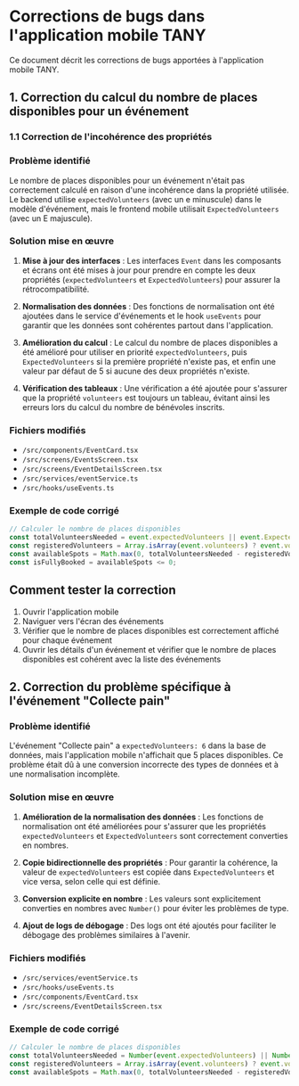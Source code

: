 # Corrections de bugs dans l'application mobile TANY

Ce document décrit les corrections de bugs apportées à l'application mobile TANY.

## 1. Correction du calcul du nombre de places disponibles pour un événement

### 1.1 Correction de l'incohérence des propriétés

### Problème identifié
Le nombre de places disponibles pour un événement n'était pas correctement calculé en raison d'une incohérence dans la propriété utilisée. Le backend utilise `expectedVolunteers` (avec un e minuscule) dans le modèle d'événement, mais le frontend mobile utilisait `ExpectedVolunteers` (avec un E majuscule).

### Solution mise en œuvre
1. **Mise à jour des interfaces** : Les interfaces `Event` dans les composants et écrans ont été mises à jour pour prendre en compte les deux propriétés (`expectedVolunteers` et `ExpectedVolunteers`) pour assurer la rétrocompatibilité.

2. **Normalisation des données** : Des fonctions de normalisation ont été ajoutées dans le service d'événements et le hook `useEvents` pour garantir que les données sont cohérentes partout dans l'application.

3. **Amélioration du calcul** : Le calcul du nombre de places disponibles a été amélioré pour utiliser en priorité `expectedVolunteers`, puis `ExpectedVolunteers` si la première propriété n'existe pas, et enfin une valeur par défaut de 5 si aucune des deux propriétés n'existe.

4. **Vérification des tableaux** : Une vérification a été ajoutée pour s'assurer que la propriété `volunteers` est toujours un tableau, évitant ainsi les erreurs lors du calcul du nombre de bénévoles inscrits.

### Fichiers modifiés
- `/src/components/EventCard.tsx`
- `/src/screens/EventsScreen.tsx`
- `/src/screens/EventDetailsScreen.tsx`
- `/src/services/eventService.ts`
- `/src/hooks/useEvents.ts`

### Exemple de code corrigé
```typescript
// Calculer le nombre de places disponibles
const totalVolunteersNeeded = event.expectedVolunteers || event.ExpectedVolunteers || 5;
const registeredVolunteers = Array.isArray(event.volunteers) ? event.volunteers.length : 0;
const availableSpots = Math.max(0, totalVolunteersNeeded - registeredVolunteers);
const isFullyBooked = availableSpots <= 0;
```

## Comment tester la correction
1. Ouvrir l'application mobile
2. Naviguer vers l'écran des événements
3. Vérifier que le nombre de places disponibles est correctement affiché pour chaque événement
4. Ouvrir les détails d'un événement et vérifier que le nombre de places disponibles est cohérent avec la liste des événements

## 2. Correction du problème spécifique à l'événement "Collecte pain"

### Problème identifié
L'événement "Collecte pain" a `expectedVolunteers: 6` dans la base de données, mais l'application mobile n'affichait que 5 places disponibles. Ce problème était dû à une conversion incorrecte des types de données et à une normalisation incomplète.

### Solution mise en œuvre
1. **Amélioration de la normalisation des données** : Les fonctions de normalisation ont été améliorées pour s'assurer que les propriétés `expectedVolunteers` et `ExpectedVolunteers` sont correctement converties en nombres.

2. **Copie bidirectionnelle des propriétés** : Pour garantir la cohérence, la valeur de `expectedVolunteers` est copiée dans `ExpectedVolunteers` et vice versa, selon celle qui est définie.

3. **Conversion explicite en nombre** : Les valeurs sont explicitement converties en nombres avec `Number()` pour éviter les problèmes de type.

4. **Ajout de logs de débogage** : Des logs ont été ajoutés pour faciliter le débogage des problèmes similaires à l'avenir.

### Fichiers modifiés
- `/src/services/eventService.ts`
- `/src/hooks/useEvents.ts`
- `/src/components/EventCard.tsx`
- `/src/screens/EventDetailsScreen.tsx`

### Exemple de code corrigé
```typescript
// Calculer le nombre de places disponibles
const totalVolunteersNeeded = Number(event.expectedVolunteers) || Number(event.ExpectedVolunteers) || 5;
const registeredVolunteers = Array.isArray(event.volunteers) ? event.volunteers.length : 0;
const availableSpots = Math.max(0, totalVolunteersNeeded - registeredVolunteers);
```
